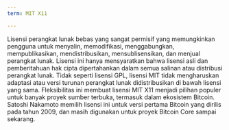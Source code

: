 ```yaml
---
term: MIT X11

---
```

Lisensi perangkat lunak bebas yang sangat permisif yang memungkinkan pengguna untuk menyalin, memodifikasi, menggabungkan, mempublikasikan, mendistribusikan, mensublisensikan, dan menjual perangkat lunak. Lisensi ini hanya mensyaratkan bahwa lisensi asli dan pemberitahuan hak cipta dipertahankan dalam semua salinan atau distribusi perangkat lunak. Tidak seperti lisensi GPL, lisensi MIT tidak mengharuskan adaptasi atau versi turunan perangkat lunak didistribusikan di bawah lisensi yang sama. Fleksibilitas ini membuat lisensi MIT X11 menjadi pilihan populer untuk banyak proyek sumber terbuka, termasuk dalam ekosistem Bitcoin. Satoshi Nakamoto memilih lisensi ini untuk versi pertama Bitcoin yang dirilis pada tahun 2009, dan masih digunakan untuk proyek Bitcoin Core sampai sekarang.